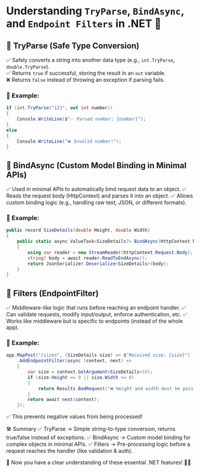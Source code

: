 # Understanding `TryParse`, `BindAsync`, and `Endpoint Filters` in .NET 🚀

## 🔹 TryParse (Safe Type Conversion)
✅ Safely converts a string into another data type (e.g., `int.TryParse`, `double.TryParse`).  
✅ Returns `true` if successful, storing the result in an `out` variable.  
❌ Returns `false` instead of throwing an exception if parsing fails.

### 📌 Example:
```csharp
if (int.TryParse("123", out int number))
{
    Console.WriteLine($"✅ Parsed number: {number}");
}
else
{
    Console.WriteLine("❌ Invalid number!");
}
```

## 🔹 BindAsync (Custom Model Binding in Minimal APIs)
✅ Used in minimal APIs to automatically bind request data to an object.
✅ Reads the request body (HttpContext) and parses it into an object.
✅ Allows custom binding logic (e.g., handling raw text, JSON, or different formats).

### 📌 Example:
```csharp
public record SizeDetails(double Height, double Width)
{
    public static async ValueTask<SizeDetails?> BindAsync(HttpContext httpContext)
    {
        using var reader = new StreamReader(httpContext.Request.Body);
        string? body = await reader.ReadToEndAsync();
        return JsonSerializer.Deserialize<SizeDetails>(body);
    }
}
```
## 🔹 Filters (EndpointFilter)
✅ Middleware-like logic that runs before reaching an endpoint handler.
✅ Can validate requests, modify input/output, enforce authentication, etc.
✅ Works like middleware but is specific to endpoints (instead of the whole app).

### 📌 Example:
```csharp
app.MapPost("/sizes", (SizeDetails size) => $"Received size: {size}")
    .AddEndpointFilter(async (context, next) =>
    {
        var size = context.GetArgument<SizeDetails>(0);
        if (size.Height <= 0 || size.Width <= 0)
        {
            return Results.BadRequest("❌ Height and width must be positive!");
        }
        return await next(context);
    });
```
✅ This prevents negative values from being processed!


🛠️ Summary
✅ TryParse → Simple string-to-type conversion, returns true/false instead of exceptions.
✅ BindAsync → Custom model binding for complex objects in minimal APIs.
✅ Filters → Pre-processing logic before a request reaches the handler (like validation & auth).

📌 Now you have a clear understanding of these essential .NET features! 🚀🔥


